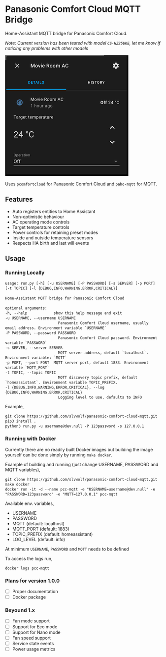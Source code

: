 # Panasonic Comfort Cloud MQTT Bridge
Home-Assistant MQTT bridge for Panasonic Comfort Cloud. 

_Note: Current version has been tested with model `CS-HZ25UKE`, let me know if noticing any problems with other models_

![HA](/ha-dashboard.png "HA")

Uses `pcomfortcloud` for Panasonic Comfort Cloud and `paho-mqtt` for MQTT.

## Features
- Auto registers entities to Home Assistant
- Non-optimistic behaviour
- AC operating mode controls 
- Target temperature controls
- Power controls for retaining preset modes
- Inside and outside temperature sensors
- Respects HA birth and last will events

## Usage 

### Running Locally

    usage: run.py [-h] [-u USERNAME] [-P PASSWORD] [-s SERVER] [-p PORT] [-t TOPIC] [-l {DEBUG,INFO,WARNING,ERROR,CRITICAL}]

    Home-Assistant MQTT bridge for Panasonic Comfort Cloud

    optional arguments:
    -h, --help            show this help message and exit
    -u USERNAME, --username USERNAME
                            Panasonic Comfort Cloud username, usually email address. Environment variable `USERNAME`
    -P PASSWORD, --password PASSWORD
                            Panasonic Comfort Cloud password. Environment variable `PASSWORD`
    -s SERVER, --server SERVER
                            MQTT server address, default `localhost`. Environment variable: `MQTT`
    -p PORT, --port PORT  MQTT server port, default 1883. Environment variable `MQTT_PORT`
    -t TOPIC, --topic TOPIC
                            MQTT discovery topic prefix, default `homeassistant`. Environment variable TOPIC_PREFIX.
    -l {DEBUG,INFO,WARNING,ERROR,CRITICAL}, --log {DEBUG,INFO,WARNING,ERROR,CRITICAL}
                            Logging level to use, defaults to INFO

Example,

    git clone https://github.com/slvwolf/panasonic-comfort-cloud-mqtt.git
    pip3 install .
    python3 run.py -u username@dev.null -P 123password -s 127.0.0.1

### Running with Docker
Currently there are no readily built Docker images but building the image yourself can be done simply by running `make docker`. 

Example of building and running (just change USERNAME, PASSWORD and MQTT variables),

    git clone https://github.com/slvwolf/panasonic-comfort-cloud-mqtt.git
    make docker
    docker run -it -d --name pcc-mqtt -e "USERNAME=username@dev.null" -e "PASSWORD=123password" -e "MQTT=127.0.0.1" pcc-mqtt

Available env. variables,

- USERNAME
- PASSWORD
- MQTT (default: localhost)
- MQTT_PORT (default: 1883)
- TOPIC_PREFIX (default: homeassistant)
- LOG_LEVEL (default: info)

At minimum `USERNAME`, `PASSWORD` and `MQTT` needs to be defined

To access the logs run,

    docker logs pcc-mqtt

### Plans for version 1.0.0

- [ ] Proper documentation
- [ ] Docker package

### Beyound 1.x

- [ ] Fan mode support
- [ ] Support for Eco mode
- [ ] Support for Nano mode
- [ ] Fan speed support
- [ ] Service state events
- [ ] Power usage metrics